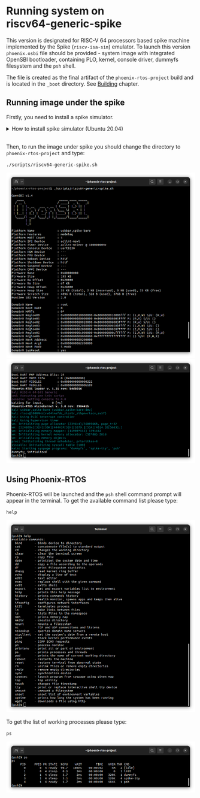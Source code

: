 # Running system on <nobr>riscv64-generic-spike</nobr>

This version is designated for RISC-V 64 processors based spike machine implemented by the Spike (`riscv-isa-sim`)
emulator. To launch this version `phoenix.osbi` file should be provided - system image with integrated OpenSBI
bootloader, containing PLO, kernel, console driver, dummyfs filesystem and the `psh` shell.

The file is created as the final artifact of the `phoenix-rtos-project` build and is located in the `_boot` directory.
See [Building](../building/index.md) chapter.

## Running image under the spike

Firstly, you need to install a spike simulator.

  <details>
  <summary>How to install spike simulator (Ubuntu 20.04)</summary>

  1. Clone the `riscv-isa-sim` GitHub repository. System was tested on commit `5fa1cd54` on `master` branch.

      ```console
      git clone https://github.com/riscv-software-src/riscv-isa-sim.git --single-branch
      ```

  2. Enter the downloaded repository

      ```console
      cd riscv-isa-sim
      ```

  3. Check out the commit `5fa1cd54`

      ```console
      git checkout 5fa1cd54
      ```

  4. Install the device-tree-compiler

      ```console
      sudo apt-get update && \
      sudo apt-get install device-tree-compiler
      ```

  5. Install the Spike RISC-V ISA Simulator

      ```console
      mkdir build && \
      cd build && \
      ../configure --prefix=$RISCV && \
      make && \
      sudo make install
      ```

  </details>
  </br>

Then, to run the image under spike you should change the directory to `phoenix-rtos-project` and type:

```console
./scripts/riscv64-generic-spike.sh
```

![Image](../_static/images/quickstart/riscv64-generic-spike1.png)
</br>
![Image](../_static/images/quickstart/riscv64-generic-spike2.png)

## Using Phoenix-RTOS

Phoenix-RTOS will be launched and the `psh` shell command prompt will appear in the terminal. To get the available
command list please type:

```console
help
```

![Image](../_static/images/quickstart/riscv64-generic-spike-help.png)

To get the list of working processes please type:

```console
ps
```

![Image](../_static/images/quickstart/riscv64-generic-spike-ps.png)

